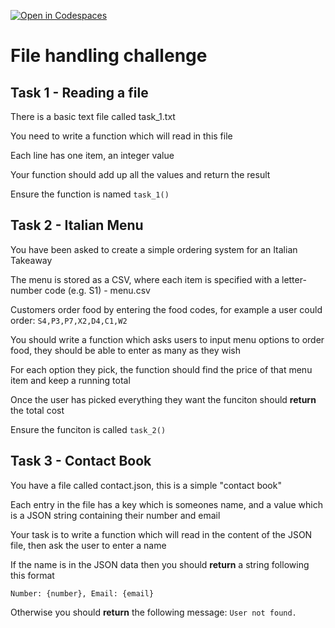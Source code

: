 [![Open in Codespaces](https://classroom.github.com/assets/launch-codespace-2972f46106e565e64193e422d61a12cf1da4916b45550586e14ef0a7c637dd04.svg)](https://classroom.github.com/open-in-codespaces?assignment_repo_id=16561795)
# File handling challenge

## Task 1 - Reading a file
There is a basic text file called task_1.txt

You need to write a function which will read in this file

Each line has one item, an integer value

Your function should add up all the values and return the result

Ensure the function is named ```task_1()```

## Task 2 - Italian Menu

You have been asked to create a simple ordering system for an Italian Takeaway

The menu is stored as a CSV, where each item is specified with a letter-number code (e.g. S1) - menu.csv

Customers order food by entering the food codes, for example a user could order: ```S4,P3,P7,X2,D4,C1,W2```

You should write a function which asks users to input menu options to order food, they should be able to enter as many as they wish

For each option they pick, the function should find the price of that menu item and keep a running total

Once the user has picked everything they want the funciton should **return** the total cost

Ensure the funciton is called ```task_2()```

## Task 3 - Contact Book

You have a file called contact.json, this is a simple "contact book"

Each entry in the file has a key which is someones name, and a value which is a JSON string containing their number and email

Your task is to write a function which will read in the content of the JSON file, then ask the user to enter a name

If the name is in the JSON data then you should **return** a string following this format

```Number: {number}, Email: {email}```

Otherwise you should **return** the following message:
```User not found.```